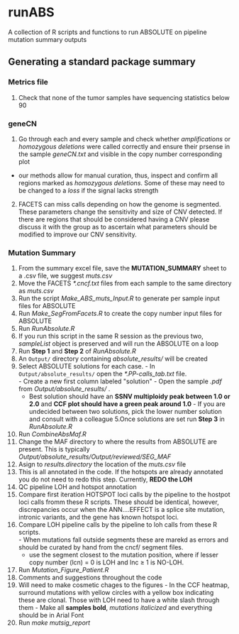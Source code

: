 # runABS
A collection of R scripts and functions to run ABSOLUTE on pipeline mutation summary outputs


## Generating a standard package summary

### Metrics file
1. Check that none of the tumor samples have sequencing statistics below 90

### geneCN
1. Go through each and every sample and check whether *amplifications* or *homozygous deletions* were called correctly and ensure their prsense in the sample *geneCN.txt* and visible in the copy number corresponding plot
  - our methods allow for manual curation, thus, inspect and confirm all regions marked as *homozygous deletions*.  Some of these may need to be changed to a *loss* if the signal lacks strength
2. FACETS can miss calls depending on how the genome is segmented.  These parameters change the sensitivity and size of CNV detected.  If there are regions that should be considered having a CNV please discuss it with the group as to ascertain what parameters should be modified to improve our CNV sensitivity.

### Mutation Summary
1. From the summary excel file, save the **MUTATION_SUMMARY** sheet to a .csv file, we suggest *muts.csv*
2. Move the FACETS *\*.cncf.txt* files from each sample to the same directory as *muts.csv*
3. Run the script *Make_ABS_muts_Input.R* to generate per sample input files for ABSOLUTE
4. Run *Make_SegFromFacets.R* to create the copy number input files for ABSOLUTE
5. Run *RunAbsolute.R*
  1. If you run this script in the same R session as the previous two, *sampleList* object is preserved and will run the ABSOLUTE on a loop
  2. Run **Step 1** and **Step 2** of *RunAbsolute.R*
  3. An `Output/` directory containing *absolute_results/* will be created
  4. Select ABSOLUTE solutions for each case.
    - In `Output/absolute_results/` open the *\*.PP-calls_tab.txt* file.  
    - Create a new first column labeled "solution"
    - Open the sample *.pdf* from *Output/absolute_results/* .  
      + Best solution should have an **SSNV multiploidy peak between 1.0 or 2.0** and **CCF plot should have a green peak around 1.0**
    - If you are undecided between two solutions, pick the lower number solution and consult with a colleague
  5.Once solutions are set run **Step 3** in *RunAbsolute.R*
6. Run *CombineAbsMaf.R*
  1. Change the MAF directory to where the results from ABSOLUTE are present. This is typically *Output/absolute_results/Output/reviewed/SEG_MAF*
  2. Asign to *results.directory* the location of the *muts.csv* file
  3. This is all annotated in the code.  If the hotspots are already annotated you do not need to redo this step.  Currently, **REDO the LOH**
7. QC pipeline LOH and hotspot annotation
  1. Compare first iteration HOTSPOT loci calls by the pipeline to the hostpot loci calls fromm these R scripts.  These should be identical, however, discrepancies occur when the ANN....EFFECT is a splice site mutation, intronic variants, and the gene has known hotspot loci.
  2. Compare LOH pipeline calls by the pipeline to loh calls from these R scripts.  
    - When mutations fall outside segments these are marekd as errors and should be curated by hand from the cncf/ segment files.
      + use the segment closest to the mutation position, where if lesser copy number (lcn) = 0 is LOH and lnc ≥ 1 is NO-LOH.
7. Run *Mutation_Figure_Patient.R*
  1. Comments and suggestions throughout the code
  2. Will need to make cosmetic chages to the figures
    - In the CCF heatmap, surround mutations with yellow circles with a yellow box indicating these are clonal.  Those with LOH need to have a white slash through them
    - Make all **samples bold**, *mutations italicized* and everything should be in Arial Font
8. Run *make mutsig_report*
